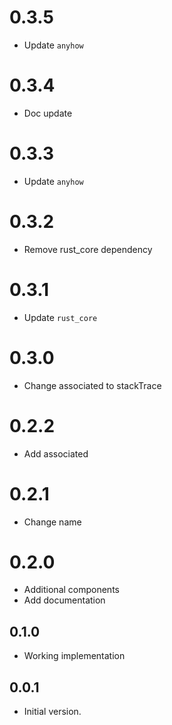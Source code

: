 # 0.3.5

- Update `anyhow`

# 0.3.4

- Doc update

# 0.3.3

- Update `anyhow`

# 0.3.2

- Remove rust_core dependency

# 0.3.1

- Update `rust_core`

# 0.3.0

- Change associated to stackTrace

# 0.2.2

- Add associated

# 0.2.1

- Change name

# 0.2.0

- Additional components
- Add documentation

## 0.1.0

- Working implementation

## 0.0.1

- Initial version.
